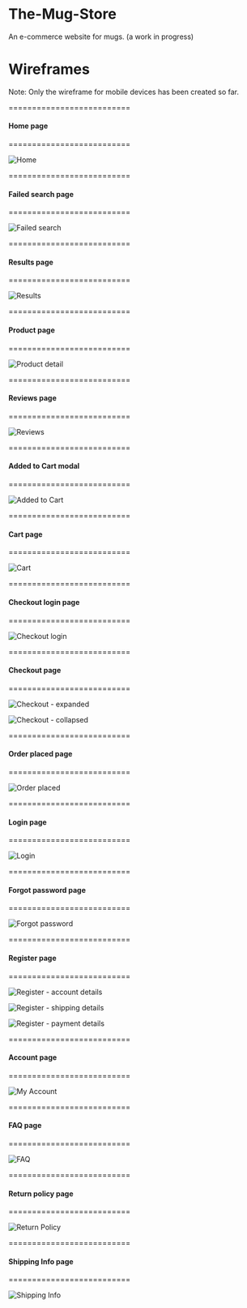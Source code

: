 # The-Mug-Store
An e-commerce website for mugs. (a work in progress)

# Wireframes
Note: Only the wireframe for mobile devices has been created so far.

==========================
#### Home page
==========================

![Home](https://user-images.githubusercontent.com/112350764/196778466-5d87e6d7-4560-484e-83ca-eed5b064e0fe.png)

==========================
#### Failed search page
==========================

![Failed search](https://user-images.githubusercontent.com/112350764/196779097-9a00346b-3360-4ba1-96fb-d407a318469f.png)

==========================
#### Results page
==========================

![Results](https://user-images.githubusercontent.com/112350764/196778672-55ae780e-59dc-45ec-aa6f-6392f6ffd0c7.png)

==========================
#### Product page
==========================

![Product detail](https://user-images.githubusercontent.com/112350764/196778711-453f7697-4a0f-4f3e-bfb5-7943328d9b16.png)

==========================
#### Reviews page
==========================

![Reviews](https://user-images.githubusercontent.com/112350764/196778733-a24a5dbe-66ed-4280-abcc-7ee3386e5c44.png)

==========================
#### Added to Cart modal
==========================

![Added to Cart](https://user-images.githubusercontent.com/112350764/196778810-b7a802e5-2edb-406e-90fa-e1ad19b522fe.png)

==========================
#### Cart page
==========================

![Cart](https://user-images.githubusercontent.com/112350764/196778820-c962c22f-7e4a-49f7-aaf8-55ad6aed0a18.png)

==========================
#### Checkout login page
==========================

![Checkout login](https://user-images.githubusercontent.com/112350764/196778871-621f1ac0-6536-47b7-9b67-f4891125ce41.png)

==========================
#### Checkout page
==========================

![Checkout - expanded](https://user-images.githubusercontent.com/112350764/196778949-52656de2-5ae9-48ae-846d-31043e321800.png)

![Checkout - collapsed](https://user-images.githubusercontent.com/112350764/196778965-34bcb583-6343-4752-b5ea-beda80e020a2.png)

==========================
#### Order placed page
==========================

![Order placed](https://user-images.githubusercontent.com/112350764/196778994-ba6c8fd1-9455-41a0-8fc3-6ecd0d45456f.png)

==========================
#### Login page
==========================

![Login](https://user-images.githubusercontent.com/112350764/196779159-44a3f0ec-7380-4ebf-826c-1c883db09c3a.png)

==========================
#### Forgot password page
==========================

![Forgot password](https://user-images.githubusercontent.com/112350764/196779350-7c52615d-5afc-42c4-abc8-451a399c40f0.png)

==========================
#### Register page
==========================

![Register - account details](https://user-images.githubusercontent.com/112350764/196779181-d2e70150-5b93-4a70-b04f-ab8824728017.png)

![Register - shipping details](https://user-images.githubusercontent.com/112350764/196779310-b5da4ec3-9394-4aa0-88f8-7371b7899779.png)

![Register - payment details](https://user-images.githubusercontent.com/112350764/196779319-21fb50c5-369f-48bd-ad24-ee19ce0fbf5f.png)

==========================
#### Account page
==========================

![My Account](https://user-images.githubusercontent.com/112350764/196779330-f874434c-1b86-4b2d-a5a4-1426cc334ab1.png)

==========================
#### FAQ page
==========================

![FAQ](https://user-images.githubusercontent.com/112350764/196779392-45c0b538-b8c8-4f52-b684-53dabcfbe66c.png)

==========================
#### Return policy page
==========================

![Return Policy](https://user-images.githubusercontent.com/112350764/196779407-ccf1e4fc-cbe8-4a83-908d-379646469118.png)

==========================
#### Shipping Info page
==========================

![Shipping Info](https://user-images.githubusercontent.com/112350764/196779427-d35bb707-1999-4f33-a7db-bec1200638c6.png)
